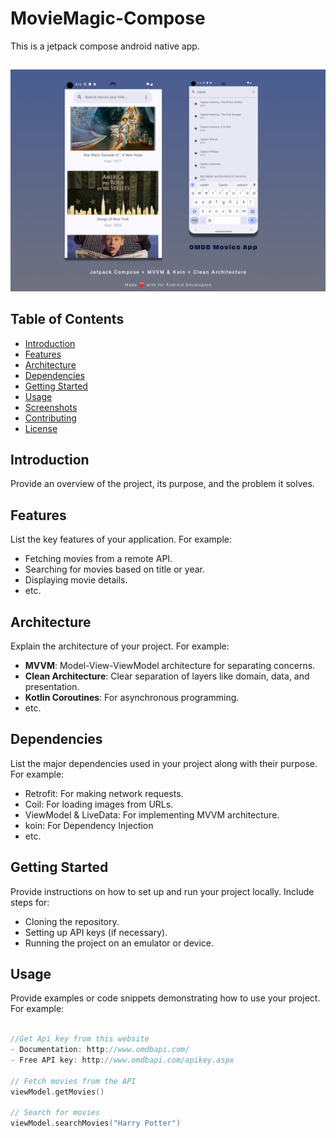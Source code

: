 # MovieMagic-Compose

This is a jetpack compose android native app. 


## 
![Screenshot 1](https://github.com/jasprit/MovieMagic/blob/main/screenshot_.png)


## Table of Contents

- [Introduction](#introduction)
- [Features](#features)
- [Architecture](#architecture)
- [Dependencies](#dependencies)
- [Getting Started](#getting-started)
- [Usage](#usage)
- [Screenshots](#screenshots)
- [Contributing](#contributing)
- [License](#license)

## Introduction

Provide an overview of the project, its purpose, and the problem it solves.

## Features

List the key features of your application. For example:
- Fetching movies from a remote API.
- Searching for movies based on title or year.
- Displaying movie details.
- etc.

## Architecture

Explain the architecture of your project. For example:
- **MVVM**: Model-View-ViewModel architecture for separating concerns.
- **Clean Architecture**: Clear separation of layers like domain, data, and presentation.
- **Kotlin Coroutines**: For asynchronous programming.
- etc.

## Dependencies

List the major dependencies used in your project along with their purpose. For example:
- Retrofit: For making network requests.
- Coil: For loading images from URLs.
- ViewModel & LiveData: For implementing MVVM architecture.
- koin: For Dependency Injection
- etc.

## Getting Started

Provide instructions on how to set up and run your project locally. Include steps for:
- Cloning the repository.
- Setting up API keys (if necessary).
- Running the project on an emulator or device.

## Usage

Provide examples or code snippets demonstrating how to use your project. For example:
```kotlin

//Get Api key from this website
- Documentation: http://www.omdbapi.com/
- Free API key: http://www.omdbapi.com/apikey.aspx

// Fetch movies from the API
viewModel.getMovies()

// Search for movies
viewModel.searchMovies("Harry Potter")

